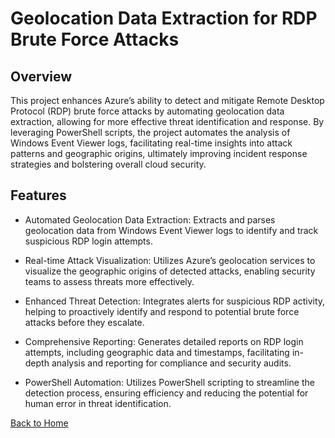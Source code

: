 # Geolocation Data Extraction for RDP Brute Force Attacks

## Overview
This project enhances Azure’s ability to detect and mitigate Remote Desktop Protocol (RDP) brute force attacks by automating geolocation data extraction, allowing for more effective threat identification and response. By leveraging PowerShell scripts, the project automates the analysis of Windows Event Viewer logs, facilitating real-time insights into attack patterns and geographic origins, ultimately improving incident response strategies and bolstering overall cloud security.

## Features
- Automated Geolocation Data Extraction: Extracts and parses geolocation data from Windows Event Viewer logs to identify and track suspicious RDP login attempts.
  
- Real-time Attack Visualization: Utilizes Azure’s geolocation services to visualize the geographic origins of detected attacks, enabling security teams to assess threats more effectively.
  
- Enhanced Threat Detection: Integrates alerts for suspicious RDP activity, helping to proactively identify and respond to potential brute force attacks before they escalate.
  
- Comprehensive Reporting: Generates detailed reports on RDP login attempts, including geographic data and timestamps, facilitating in-depth analysis and reporting for compliance and security audits.
  
- PowerShell Automation: Utilizes PowerShell scripting to streamline the detection process, ensuring efficiency and reducing the potential for human error in threat identification.

[Back to Home](index.md)
